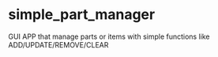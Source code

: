 # simple_part_manager
GUI APP that manage parts or items with simple functions like ADD/UPDATE/REMOVE/CLEAR
